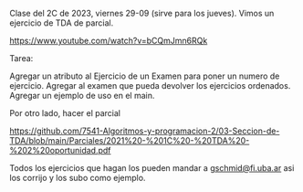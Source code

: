 Clase del 2C de 2023, viernes 29-09 (sirve para los jueves). Vimos un ejercicio de TDA de parcial.

https://www.youtube.com/watch?v=bCQmJmn6RQk

Tarea:

Agregar un atributo al Ejercicio de un Examen para poner un numero de ejercicio. Agregar al examen que pueda devolver los ejercicios ordenados. Agregar un ejemplo de uso en el main.

Por otro lado, hacer el parcial

https://github.com/7541-Algoritmos-y-programacion-2/03-Seccion-de-TDA/blob/main/Parciales/2021%20-%201C%20-%20TDA%20-%202%20oportunidad.pdf

Todos los ejercicios que hagan los pueden mandar a gschmid@fi.uba.ar asi los corrijo y los subo como ejemplo.


